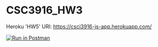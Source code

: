 # CSC3916_HW3
Heroku 'HW5' URl: https://csci3916-js-app.herokuapp.com/

[![Run in Postman](https://run.pstmn.io/button.svg)](https://app.getpostman.com/run-collection/5c7a4fc551ac62c1e138#?env%5Bhw3%5D=W3sia2V5Ijoiand0VG9rZW4iLCJ2YWx1ZSI6IkpXVCBleUpoYkdjaU9pSklVekkxTmlJc0luUjVjQ0k2SWtwWFZDSjkuZXlKcFpDSTZJall3TkdVMk9UZ3pOR1ZtWmprMU1EQXdOR1ExWmpnNE5TSXNJblZ6WlhKdVlXMWxJam9pZEdWemRIVnpaWElpTENKcFlYUWlPakUyTVRVM05UazFOalY5LmZpUU5Gak9IRU51QUpMZ0FjTEZxVTYwZWd0dUNCTnNoNXlnTmxhcGFmVFEiLCJlbmFibGVkIjp0cnVlfV0=)